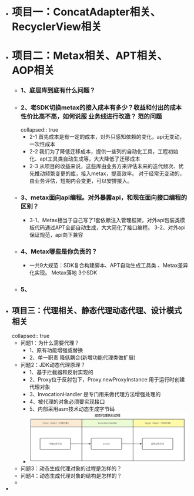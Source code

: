 - # 项目一：ConcatAdapter相关、RecyclerView相关
- #  项目二：Metax相关、APT相关、AOP相关
	- ### 1、底层库到底有什么问题？
	- ### 2、老SDK切换metax的接入成本有多少？收益和付出的成本 性价比高不高，如何说服 业务线进行改造？ 范的问题
	  collapsed:: true
		- 2-1 首先成本是有一定的成本，对外只感知依赖的变化，api无变动，一次性成本
		- 2-2 我们为了降低迁移成本，提供一些列的自动化工具，工程初始化、apt工具类自动生成等，大大降低了迁移成本
		- 2-3 从项目的收益来说，这些库由业务方来评估未来的迭代频次、优先推动频繁变更的库，接入metax，提高效率。
		         对于经常无变动的，由业务评估，短期内会变更，可以安排接入。
	- ### 3、metax面向api编程。对外暴露api，和现在面向接口编程的区别？
		- 3-1、Metax相当于自己写了1套依赖注入管理框架，对外api包装类模板代码通过APT全部自动生成，大大简化了接口编程。
		  3-2、对外api保证规范，api向下兼容
	- ### 4、Metax哪些是你负责的？
		- 一共9大规范：SDK复合构建脚本、APT自动生成工具类 、Metax差异化实现。          Metax落地 3个SDK
	- ### 5、
- ## 项目三：代理相关、静态代理动态代理、设计模式相关
  collapsed:: true
	- 问题1：为什么需要代理？
		- 1、原有功能增强或替换
		- 2、单一职责 降低耦合(新增功能代理类做扩展)
	- 问题2：JDK动态代理原理？
		- 1、基于拦截器和反射实现的
		- 2、Proxy位于反射包下，Proxy.newProxyInstance 用于运行时创建代理对象
		- 3、InvocationHandler 是专门用来做代理方法增强处理的
		- 4、被代理的对象必须要实现接口
		- 5、内部采用asm技术动态生成字节码
		- ![image.png](../assets/image_1663684080320_0.png)
	- 问题3：动态生成代理对象的过程是怎样的？
	- 问题4：动态生成代理对象的结构是怎样的？
	-
-